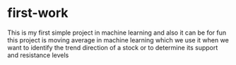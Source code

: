# first-work
This is my first simple project in machine learning 
and also it can be for fun
this project is moving average in machine learning which we use it when we want
to identify the trend direction of a stock or to determine its support and resistance levels
